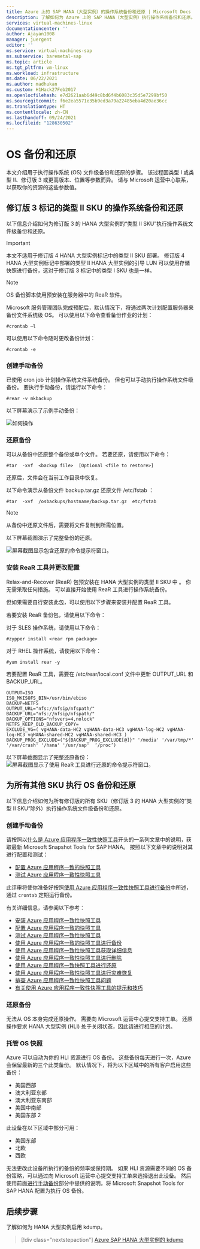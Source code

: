 ```yaml
---
title: Azure 上的 SAP HANA（大型实例）的操作系统备份和还原 | Microsoft Docs
description: 了解如何为 Azure 上的 SAP HANA（大型实例）执行操作系统备份和还原。
services: virtual-machines-linux
documentationcenter: ''
author: Ajayan1008
manager: juergent
editor: ''
ms.service: virtual-machines-sap
ms.subservice: baremetal-sap
ms.topic: article
ms.tgt_pltfrm: vm-linux
ms.workload: infrastructure
ms.date: 06/22/2021
ms.author: madhukan
ms.custom: H1Hack27Feb2017
ms.openlocfilehash: e7d2621aab6d49c8bd6f4b6083c35d5e7299bf50
ms.sourcegitcommit: f6e2ea5571e35b9ed3a79a22485eba4d20ae36cc
ms.translationtype: HT
ms.contentlocale: zh-CN
ms.lasthandoff: 09/24/2021
ms.locfileid: "128630502"
---
```

# <a name="os-backup-and-restore"></a>OS 备份和还原

本文介绍用于执行操作系统 (OS) 文件级备份和还原的步骤。 该过程因类型 I 或类型 II、修订版 3 或更高版本、位置等参数而异。 请与 Microsoft 运营中心联系，以获取你的资源的这些参数值。

## <a name="os-backup-and-restore-for-type-ii-skus-of-revision-3-stamps"></a>修订版 3 标记的类型 II SKU 的操作系统备份和还原

以下信息介绍如何为修订版 3 的 HANA 大型实例的“类型 II SKU”执行操作系统文件级备份和还原。

>[!Important]
> 本文不适用于修订版 4 HANA 大型实例标记中的类型 II SKU 部署。 修订版 4 HANA 大型实例标记中部署的类型 II HANA 大型实例的引导 LUN 可以使用存储快照进行备份，这对于修订版 3 标记中的类型 I SKU 也是一样。


>[!NOTE]
>OS 备份脚本使用预安装在服务器中的 ReaR 软件。  

Microsoft 服务管理团队完成预配后，默认情况下，将通过两次计划配置服务器来备份文件系统级 OS。 可以使用以下命令查看备份作业的计划：

```
#crontab –l
```
可以使用以下命令随时更改备份计划：
```
#crontab -e
```
### <a name="take-a-manual-backup"></a>创建手动备份

已使用 cron job 计划操作系统文件系统备份。 但也可以手动执行操作系统文件级备份。 要执行手动备份，请运行以下命令：

```
#rear -v mkbackup
```
以下屏幕演示了示例手动备份：

![如何操作](media/HowToHLI/OSBackupTypeIISKUs/HowtoTakeManualBackup.PNG)


### <a name="restore-a-backup"></a>还原备份

可以从备份中还原整个备份或单个文件。 若要还原，请使用以下命令：

```
#tar  -xvf  <backup file>  [Optional <file to restore>]
```
还原后，文件会在当前工作目录中恢复。

以下命令演示从备份文件 backup.tar.gz 还原文件 /etc/fstab ：
```
#tar  -xvf  /osbackups/hostname/backup.tar.gz  etc/fstab 
```
>[!NOTE] 
>从备份中还原文件后，需要将文件复制到所需位置。

以下屏幕截图演示了完整备份的还原。

![屏幕截图显示包含还原的命令提示符窗口。](media/HowToHLI/OSBackupTypeIISKUs/HowtoRestoreaBackup.PNG)

### <a name="install-the-rear-tool-and-change-the-configuration"></a>安装 ReaR 工具并更改配置 

Relax-and-Recover (ReaR) 包预安装在 HANA 大型实例的类型 II SKU 中 。 你无需采取任何措施。 可以直接开始使用 ReaR 工具进行操作系统备份。

但如果需要自行安装此包，可以使用以下步骤来安装并配置 ReaR 工具。

若要安装 ReaR 备份包，请使用以下命令：

对于 SLES 操作系统，请使用以下命令：
```
#zypper install <rear rpm package>
```
对于 RHEL 操作系统，请使用以下命令： 

```
#yum install rear -y
```
若要配置 ReaR 工具，需要在 /etc/rear/local.conf 文件中更新 OUTPUT_URL 和 BACKUP_URL。

```
OUTPUT=ISO
ISO_MKISOFS_BIN=/usr/bin/ebiso
BACKUP=NETFS
OUTPUT_URL="nfs://nfsip/nfspath/"
BACKUP_URL="nfs://nfsip/nfspath/"
BACKUP_OPTIONS="nfsvers=4,nolock"
NETFS_KEEP_OLD_BACKUP_COPY=
EXCLUDE_VG=( vgHANA-data-HC2 vgHANA-data-HC3 vgHANA-log-HC2 vgHANA-log-HC3 vgHANA-shared-HC2 vgHANA-shared-HC3 )
BACKUP_PROG_EXCLUDE=("${BACKUP_PROG_EXCLUDE[@]}" '/media' '/var/tmp/*' '/var/crash' '/hana' '/usr/sap'  ‘/proc’)
```

以下屏幕截图显示了完整还原备份：![屏幕截图显示了使用 ReaR 工具进行还原的命令提示符窗口。](media/HowToHLI/OSBackupTypeIISKUs/RearToolConfiguration.PNG)


## <a name="os-backup-and-restore-for-all-other-skus"></a>为所有其他 SKU 执行 OS 备份和还原

以下信息介绍如何为所有修订版的所有 SKU（修订版 3 的 HANA 大型实例的“类型 II SKU”除外）执行操作系统文件级备份和还原。

### <a name="take-a-manual-backup"></a>创建手动备份

请按照以[什么是 Azure 应用程序一致性快照工具](../../../azure-netapp-files/azacsnap-introduction.md)开头的一系列文章中的说明，获取最新 Microsoft Snapshot Tools for SAP HANA。 按照以下文章中的说明对其进行配置和测试：

- [配置 Azure 应用程序一致的快照工具](../../../azure-netapp-files/azacsnap-cmd-ref-configure.md)
- [测试 Azure 应用程序一致性快照工具](../../../azure-netapp-files/azacsnap-cmd-ref-test.md) 

此评审将使你准备好按照[使用 Azure 应用程序一致性快照工具进行备份](../../../azure-netapp-files/azacsnap-cmd-ref-backup.md)中所述，通过 `crontab` 定期运行备份。 

有关详细信息，请参阅以下参考：

- [安装 Azure 应用程序一致性快照工具](../../../azure-netapp-files/azacsnap-installation.md)
- [配置 Azure 应用程序一致的快照工具](../../../azure-netapp-files/azacsnap-cmd-ref-configure.md)
- [测试 Azure 应用程序一致性快照工具](../../../azure-netapp-files/azacsnap-cmd-ref-test.md)
- [使用 Azure 应用程序一致的快照工具进行备份](../../../azure-netapp-files/azacsnap-cmd-ref-backup.md)
- [使用 Azure 应用程序一致性快照工具获取详细信息](../../../azure-netapp-files/azacsnap-cmd-ref-details.md)
- [使用 Azure 应用程序一致性快照工具进行删除](../../../azure-netapp-files/azacsnap-cmd-ref-delete.md)
- [使用 Azure 应用程序一致快照工具进行还原](../../../azure-netapp-files/azacsnap-cmd-ref-restore.md)
- [使用 Azure 应用程序一致性快照工具进行灾难恢复](../../../azure-netapp-files/azacsnap-disaster-recovery.md)
- [排查 Azure 应用程序一致性快照工具问题](../../../azure-netapp-files/azacsnap-troubleshoot.md)
- [有关使用 Azure 应用程序一致性快照工具的提示和技巧](../../../azure-netapp-files/azacsnap-tips.md)


### <a name="restore-a-backup"></a>还原备份

无法从 OS 本身完成还原操作。 需要向 Microsoft 运营中心提交支持工单。 还原操作要求 HANA 大型实例 (HLI) 处于关闭状态，因此请进行相应的计划。

### <a name="managed-os-snapshots"></a>托管 OS 快照

Azure 可以自动为你的 HLI 资源进行 OS 备份。 这些备份每天进行一次，Azure 会保留最新的三个此类备份。 默认情况下，将为以下区域中的所有客户启用这些备份：
- 美国西部
- 澳大利亚东部
- 澳大利亚东南部
- 美国中南部
- 美国东部 2

此设备在以下区域中部分可用：
- 美国东部
- 北欧
- 西欧

无法更改此设备所执行的备份的频率或保持期。 如果 HLI 资源需要不同的 OS 备份策略，可以通过向 Microsoft 运营中心提交支持工单来选择退出此设备。 然后使用前面[进行手动备份](#take-a-manual-backup)部分中提供的说明，将 Microsoft Snapshot Tools for SAP HANA 配置为执行 OS 备份。

## <a name="next-steps"></a>后续步骤

了解如何为 HANA 大型实例启用 kdump。

> [!div class="nextstepaction"]
> [Azure SAP HANA 大型实例的 kdump](hana-large-instance-enable-kdump.md)

